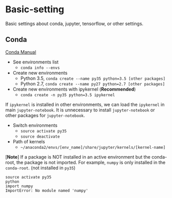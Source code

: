 # Basic-setting
Basic settings about conda, jupyter, tensorflow, or other settings.


## Conda
[Conda Manual](https://conda.io/docs/index.html)
- See environments list
  - `conda info --envs`
- Create new environments
  - Python 3.5, `conda create --name py35 python=3.5 [other packages]`
  - Python 2.7, `conda create --name py27 python=2.7 [other packages]`
- Create new environments with ipykernel (__Recommended__)
  - `conda create -n py35 python=3.5 ipykernel`

If `ipykernel` is installed in other environments, we can load the `ipykernel` in main `jupyter-notebook`. It is unnecessary to install `jupyter-notebook` or other packages for `jupyter-notebook`. 

- Switch environments
  - `source activate py35`
  - `source deactivate`
- Path of kernels
  - `~/anaconda2/envs/[env_name]/share/jupyter/kernels/[kernel-name]`

[__Note__] If a package is NOT installed in an active environment but the conda-root, the package is not imported.
For example, `numpy` is only installed in the `conda-root`. (not installed in `py35`)
```
source activate py35
python
import numpy
ImportError: No module named 'numpy'
```
